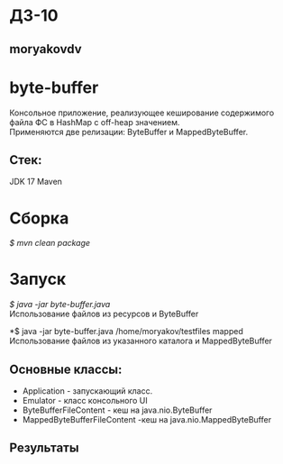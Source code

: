 # ДЗ-10
## moryakovdv

# byte-buffer

Консольное приложение, реализующее кеширование содержимого файла ФС в HashMap c off-heap значением.  
Применяются две релизации: ByteBuffer и MappedByteBuffer.  

## Стек:
JDK 17
Maven

# Сборка
*$ mvn clean package*

# Запуск
*$ java -jar byte-buffer.java*  
Использование файлов из ресурсов и ByteBuffer  

*$ java -jar byte-buffer.java /home/moryakov/testfiles mapped  
Использование файлов из указанного каталога и MappedByteBuffer  

## Оcновные классы:
- Application - запускающий класс.
- Emulator - класс консольного UI
- ByteBufferFileContent - кеш на  java.nio.ByteBuffer
- MappedByteBufferFileContent -кеш на java.nio.MappedByteBuffer



## Результаты


